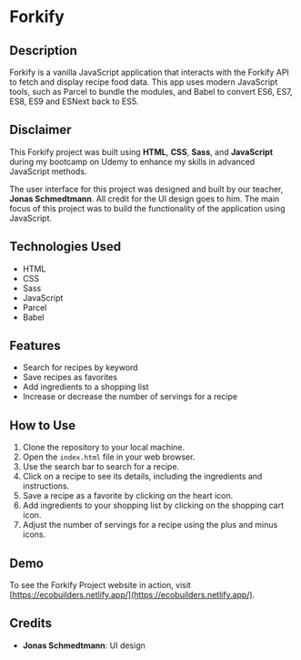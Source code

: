 # Forkify

## Description

Forkify is a vanilla JavaScript application that interacts with the Forkify API to fetch and display recipe food data. This app uses modern JavaScript tools, such as Parcel to bundle the modules, and Babel to convert ES6, ES7, ES8, ES9 and ESNext back to ES5.

## Disclaimer

This Forkify project was built using **HTML**, **CSS**, **Sass**, and **JavaScript** during my bootcamp on Udemy to enhance my skills in advanced JavaScript methods.

The user interface for this project was designed and built by our teacher, **Jonas Schmedtmann**. All credit for the UI design goes to him. The main focus of this project was to build the functionality of the application using JavaScript.

## Technologies Used

- HTML
- CSS
- Sass
- JavaScript
- Parcel
- Babel

## Features

- Search for recipes by keyword
- Save recipes as favorites
- Add ingredients to a shopping list
- Increase or decrease the number of servings for a recipe

## How to Use

1. Clone the repository to your local machine.
2. Open the `index.html` file in your web browser.
3. Use the search bar to search for a recipe.
4. Click on a recipe to see its details, including the ingredients and instructions.
5. Save a recipe as a favorite by clicking on the heart icon.
6. Add ingredients to your shopping list by clicking on the shopping cart icon.
7. Adjust the number of servings for a recipe using the plus and minus icons.

## Demo

To see the Forkify Project website in action, visit [https://ecobuilders.netlify.app/](https://ecobuilders.netlify.app/).

## Credits

- **Jonas Schmedtmann**: UI design
